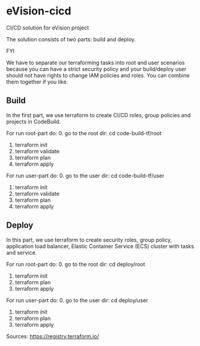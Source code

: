 # eVision-cicd
CI/CD solution for eVision project

The solution consists of two parts: build and deploy.


FYI

We have to separate our terraforming tasks into root and user scenarios because you can have a strict security policy and your build/deploy user should not have rights to change IAM policies and roles. You can combine them together if you like.

## Build


In the first part, we use terraform to create CI/CD roles, group policies and projects in CodeBuild.


For run root-part do:
0. go to the root dir: cd code-build-tf/root
1. terraform init
2. terraform validate
3. terraform plan
4. terraform apply

For run user-part do:
0. go to the user dir: cd code-build-tf/user
1. terraform init
2. terraform validate
3. terraform plan
4. terraform apply


## Deploy


In this part, we use terraform to create security roles, group policy, application load balancer, Elastic Container Service (ECS) cluster with tasks and service.


For run root-part do:
0. go to the root dir: cd deploy/root
1. terraform init
2. terraform plan
3. terraform apply

For run user-part do:
0. go to the user dir: cd deploy/user
1. terraform init
2. terraform plan
3. terraform apply


Sources:
https://registry.terraform.io/
